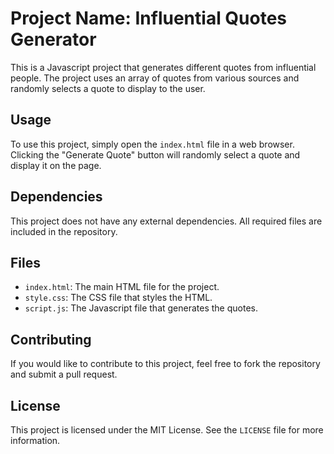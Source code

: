 # Project Name: Influential Quotes Generator

This is a Javascript project that generates different quotes from influential people. The project uses an array of quotes from various sources and randomly selects a quote to display to the user.

## Usage

To use this project, simply open the `index.html` file in a web browser. Clicking the "Generate Quote" button will randomly select a quote and display it on the page.

## Dependencies

This project does not have any external dependencies. All required files are included in the repository.

## Files

- `index.html`: The main HTML file for the project.
- `style.css`: The CSS file that styles the HTML.
- `script.js`: The Javascript file that generates the quotes.

## Contributing

If you would like to contribute to this project, feel free to fork the repository and submit a pull request.

## License

This project is licensed under the MIT License. See the `LICENSE` file for more information.

